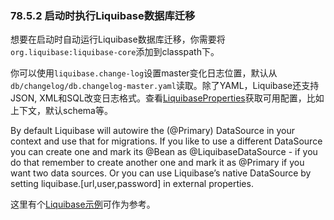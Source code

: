 ### 78.5.2 启动时执行Liquibase数据库迁移

想要在启动时自动运行Liquibase数据库迁移，你需要将`org.liquibase:liquibase-core`添加到classpath下。

你可以使用`liquibase.change-log`设置master变化日志位置，默认从`db/changelog/db.changelog-master.yaml`读取。除了YAML，Liquibase还支持JSON, XML和SQL改变日志格式。查看[LiquibaseProperties](https://github.com/spring-projects/spring-boot/tree/v2.0.0.M2/spring-boot-autoconfigure/src/main/java/org/springframework/boot/autoconfigure/liquibase/LiquibaseProperties.java)获取可用配置，比如上下文，默认schema等。

By default Liquibase will autowire the (@Primary) DataSource in your context and use that for migrations. If you like to use a different DataSource you can create one and mark its @Bean as @LiquibaseDataSource - if you do that remember to create another one and mark it as @Primary if you want two data sources. Or you can use Liquibase’s native DataSource by setting liquibase.[url,user,password] in external properties.

这里有个[Liquibase示例](http://github.com/spring-projects/spring-boot/tree/master/spring-boot-samples/spring-boot-sample-liquibase)可作为参考。
